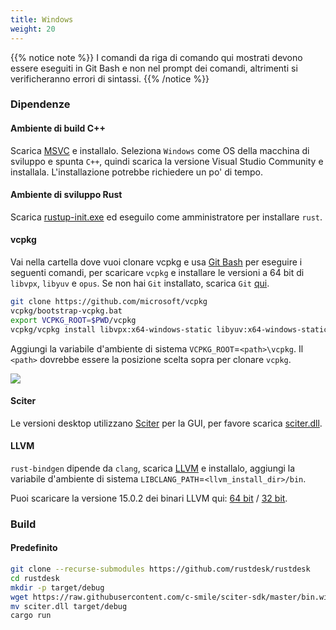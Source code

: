 ```yaml
---
title: Windows
weight: 20
---
```


{{% notice note %}}
I comandi da riga di comando qui mostrati devono essere eseguiti in Git Bash e non nel prompt dei comandi, altrimenti si verificheranno errori di sintassi.
{{% /notice %}}

### Dipendenze

#### Ambiente di build C++

Scarica [MSVC](https://visualstudio.microsoft.com/) e installalo.
Seleziona `Windows` come OS della macchina di sviluppo e spunta `C++`, quindi scarica la versione Visual Studio Community e installala. L'installazione potrebbe richiedere un po' di tempo.

#### Ambiente di sviluppo Rust

Scarica [rustup-init.exe](https://static.rust-lang.org/rustup/dist/x86_64-pc-windows-msvc/rustup-init.exe) ed eseguilo come amministratore per installare `rust`.

#### vcpkg

Vai nella cartella dove vuoi clonare vcpkg e usa [Git Bash](https://git-scm.com/download/win) per eseguire i seguenti comandi, per scaricare `vcpkg` e installare le versioni a 64 bit di `libvpx`, `libyuv` e `opus`.
Se non hai `Git` installato, scarica `Git` [qui](https://git-scm.com/download/win).

```sh
git clone https://github.com/microsoft/vcpkg
vcpkg/bootstrap-vcpkg.bat
export VCPKG_ROOT=$PWD/vcpkg
vcpkg/vcpkg install libvpx:x64-windows-static libyuv:x64-windows-static opus:x64-windows-static aom:x64-windows-static
```

Aggiungi la variabile d'ambiente di sistema `VCPKG_ROOT`=`<path>\vcpkg`. Il `<path>` dovrebbe essere la posizione scelta sopra per clonare `vcpkg`.

![](/docs/en/dev/build/windows/images/env.png)

#### Sciter

Le versioni desktop utilizzano [Sciter](https://sciter.com/) per la GUI, per favore scarica [sciter.dll](https://raw.githubusercontent.com/c-smile/sciter-sdk/master/bin.win/x64/sciter.dll).

#### LLVM

`rust-bindgen` dipende da `clang`, scarica [LLVM](https://github.com/llvm/llvm-project/releases) e installalo, aggiungi la variabile d'ambiente di sistema `LIBCLANG_PATH`=`<llvm_install_dir>/bin`.

Puoi scaricare la versione 15.0.2 dei binari LLVM qui: [64 bit](https://github.com/llvm/llvm-project/releases/download/llvmorg-15.0.2/LLVM-15.0.2-win64.exe) / [32 bit](https://github.com/llvm/llvm-project/releases/download/llvmorg-15.0.2/LLVM-15.0.2-win32.exe).

### Build

#### Predefinito

```sh
git clone --recurse-submodules https://github.com/rustdesk/rustdesk
cd rustdesk
mkdir -p target/debug
wget https://raw.githubusercontent.com/c-smile/sciter-sdk/master/bin.win/x64/sciter.dll
mv sciter.dll target/debug
cargo run
```